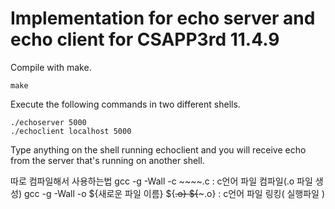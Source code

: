 # Implementation for echo server and echo client for CSAPP3rd 11.4.9

Compile with make.
```
make
```

Execute the following commands in two different shells.
```
./echoserver 5000
./echoclient localhost 5000
```

Type anything on the shell running echoclient and you will receive echo from the server that's running on another shell.


따로 컴파일해서 사용하는법
gcc -g -Wall -c ~~~~.c	: c언어 파일 컴파일(.o 파일 생성)
gcc -g -Wall -o ${새로운 파일 이름} ${~~.o} ${~~~.o} 	: c언어 파일 링킹( 실행파일 )